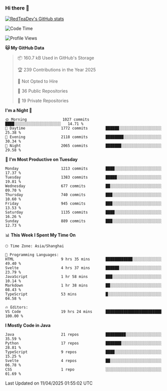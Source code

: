 ### Hi there 👋

<!--
**RedTeaDev/RedTeaDev** is a ✨ _special_ ✨ repository because its `README.md` (this file) appears on your GitHub profile.

Here are some ideas to get you started:

- 🔭 I’m currently working on ...
- 🌱 I’m currently learning ...
- 👯 I’m looking to collaborate on ...
- 🤔 I’m looking for help with ...
- 💬 Ask me about ...
- 📫 How to reach me: ...
- 😄 Pronouns: ...
- ⚡ Fun fact: ...
-->

<!--
[![wakatime](https://wakatime.com/badge/user/6b101ed0-04c0-4490-9283-eb61f2efff96.svg)](https://wakatime.com/@6b101ed0-04c0-4490-9283-eb61f2efff96)
!-->

[![RedTeaDev's GitHub stats](https://github-readme-stats.vercel.app/api?username=RedTeaDev\&include_all_commits=true)](https://github.com/anuraghazra/github-readme-stats)
<!--
[![willianrod's wakatime stats](https://github-readme-stats.vercel.app/api/wakatime?username=RedTeaDev)](https://github.com/anuraghazra/github-readme-stats)
!-->
<!--START_SECTION:waka-->
![Code Time](http://img.shields.io/badge/Code%20Time-3%2C117%20hrs%2022%20mins-blue)

![Profile Views](http://img.shields.io/badge/Profile%20Views-1-blue)

**🐱 My GitHub Data** 

> 📦 160.7 kB Used in GitHub's Storage 
 > 
> 🏆 239 Contributions in the Year 2025
 > 
> 🚫 Not Opted to Hire
 > 
> 📜 36 Public Repositories 
 > 
> 🔑 19 Private Repositories 
 > 
**I'm a Night 🦉** 

```text
🌞 Morning                1027 commits        ████░░░░░░░░░░░░░░░░░░░░░   14.71 % 
🌆 Daytime                1772 commits        ██████░░░░░░░░░░░░░░░░░░░   25.38 % 
🌃 Evening                2118 commits        ████████░░░░░░░░░░░░░░░░░   30.34 % 
🌙 Night                  2065 commits        ███████░░░░░░░░░░░░░░░░░░   29.58 % 
```
📅 **I'm Most Productive on Tuesday** 

```text
Monday                   1213 commits        ████░░░░░░░░░░░░░░░░░░░░░   17.37 % 
Tuesday                  1383 commits        █████░░░░░░░░░░░░░░░░░░░░   19.81 % 
Wednesday                677 commits         ██░░░░░░░░░░░░░░░░░░░░░░░   09.70 % 
Thursday                 740 commits         ███░░░░░░░░░░░░░░░░░░░░░░   10.60 % 
Friday                   945 commits         ███░░░░░░░░░░░░░░░░░░░░░░   13.53 % 
Saturday                 1135 commits        ████░░░░░░░░░░░░░░░░░░░░░   16.26 % 
Sunday                   889 commits         ███░░░░░░░░░░░░░░░░░░░░░░   12.73 % 
```


📊 **This Week I Spent My Time On** 

```text
🕑︎ Time Zone: Asia/Shanghai

💬 Programming Languages: 
HTML                     9 hrs 35 mins       ████████████░░░░░░░░░░░░░   49.40 % 
Svelte                   4 hrs 37 mins       ██████░░░░░░░░░░░░░░░░░░░   23.79 % 
JavaScript               1 hr 58 mins        ███░░░░░░░░░░░░░░░░░░░░░░   10.14 % 
Markdown                 1 hr 38 mins        ██░░░░░░░░░░░░░░░░░░░░░░░   08.43 % 
TypeScript               53 mins             █░░░░░░░░░░░░░░░░░░░░░░░░   04.58 % 

🔥 Editors: 
VS Code                  19 hrs 24 mins      █████████████████████████   100.00 % 
```

**I Mostly Code in Java** 

```text
Java                     21 repos            █████████░░░░░░░░░░░░░░░░   35.59 % 
Python                   17 repos            ███████░░░░░░░░░░░░░░░░░░   28.81 % 
TypeScript               9 repos             ████░░░░░░░░░░░░░░░░░░░░░   15.25 % 
Svelte                   4 repos             ██░░░░░░░░░░░░░░░░░░░░░░░   06.78 % 
CSS                      1 repo              ░░░░░░░░░░░░░░░░░░░░░░░░░   01.69 % 
```




 Last Updated on 11/04/2025 01:55:02 UTC
<!--END_SECTION:waka-->


